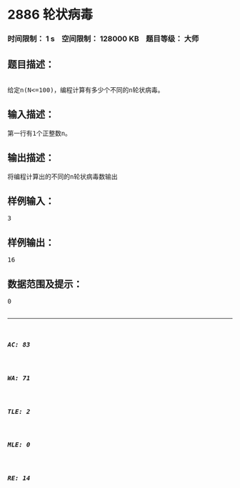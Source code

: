 # 2886 轮状病毒   
### 时间限制： 1 s&nbsp;&nbsp;&nbsp;&nbsp;空间限制： 128000 KB&nbsp;&nbsp;&nbsp;&nbsp;题目等级： 大师  
## 题目描述：  

<pre>

给定n(N<=100)，编程计算有多少个不同的n轮状病毒。
</pre>
  
  
## 输入描述：  

<pre>
第一行有1个正整数n。
</pre>
  
  
## 输出描述：  

<pre>
将编程计算出的不同的n轮状病毒数输出
</pre>
  
  
## 样例输入：  

<pre>
3
</pre>
  
  
## 样例输出：  

<pre>
16
</pre>
  
  
## 数据范围及提示：  

<pre>
0<n<=100
</pre>
  
  
***  

##### AC: 83  
##### WA: 71  
##### TLE: 2  
##### MLE: 0  
##### RE: 14  
